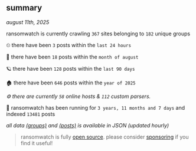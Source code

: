 
## summary
_august 11th, 2025_

ransomwatch is currently crawling `367` sites belonging to `182` unique groups

⏲ there have been `3` posts within the `last 24 hours`

🦈 there have been `18` posts within the `month of august`

🪐 there have been `128` posts within the `last 90 days`

🏚 there have been `646` posts within the `year of 2025`

_⚙️ there are currently `58` online hosts & `112` custom parsers._

🦕 ransomwatch has been running for `3 years, 11 months and 7 days` and indexed `13481` posts

_all data  [(groups)](http://ransomwhat.telemetry.ltd/groups) and [(posts)](http://ransomwhat.telemetry.ltd/posts) is available in JSON (updated hourly)_

> ransomwatch is fully [open source](https://github.com/joshhighet/ransomwatch#ransomwatch--). please consider [sponsoring](https://github.com/sponsors/joshhighet) if you find it useful!
